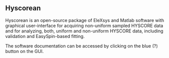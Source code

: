 Hyscorean
-----------

Hyscorean is an open-source package of EleXsys and Matlab software with graphical user-interface for acquiring non-uniform sampled HYSCORE data and for analyzing, both, uniform and non-uniform HYSCORE data, including validation and EasySpin-based fitting. 

The software documentation can be accessed by clicking on the blue (?) button on the GUI.

